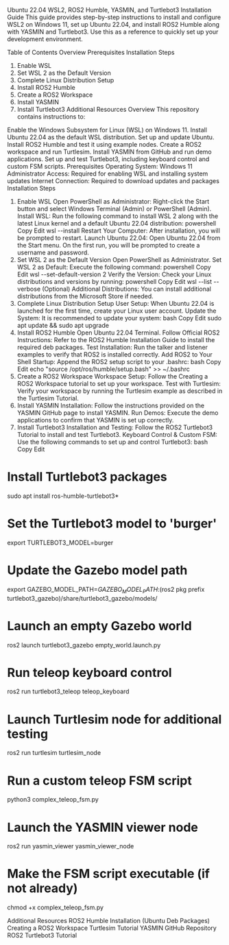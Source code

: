 Ubuntu 22.04 WSL2, ROS2 Humble, YASMIN, and Turtlebot3 Installation Guide
This guide provides step-by-step instructions to install and configure WSL2 on Windows 11, set up Ubuntu 22.04, and install ROS2 Humble along with YASMIN and Turtlebot3. Use this as a reference to quickly set up your development environment.

Table of Contents
Overview
Prerequisites
Installation Steps
1. Enable WSL
2. Set WSL 2 as the Default Version
3. Complete Linux Distribution Setup
4. Install ROS2 Humble
5. Create a ROS2 Workspace
6. Install YASMIN
7. Install Turtlebot3
Additional Resources
Overview
This repository contains instructions to:

Enable the Windows Subsystem for Linux (WSL) on Windows 11.
Install Ubuntu 22.04 as the default WSL distribution.
Set up and update Ubuntu.
Install ROS2 Humble and test it using example nodes.
Create a ROS2 workspace and run Turtlesim.
Install YASMIN from GitHub and run demo applications.
Set up and test Turtlebot3, including keyboard control and custom FSM scripts.
Prerequisites
Operating System: Windows 11
Administrator Access: Required for enabling WSL and installing system updates
Internet Connection: Required to download updates and packages
Installation Steps
1. Enable WSL
Open PowerShell as Administrator:
Right-click the Start button and select Windows Terminal (Admin) or PowerShell (Admin).
Install WSL:
Run the following command to install WSL 2 along with the latest Linux kernel and a default Ubuntu 22.04 distribution:
powershell
Copy
Edit
wsl --install
Restart Your Computer:
After installation, you will be prompted to restart.
Launch Ubuntu 22.04:
Open Ubuntu 22.04 from the Start menu. On the first run, you will be prompted to create a username and password.
2. Set WSL 2 as the Default Version
Open PowerShell as Administrator.
Set WSL 2 as Default:
Execute the following command:
powershell
Copy
Edit
wsl --set-default-version 2
Verify the Version:
Check your Linux distributions and versions by running:
powershell
Copy
Edit
wsl --list --verbose
(Optional) Additional Distributions:
You can install additional distributions from the Microsoft Store if needed.
3. Complete Linux Distribution Setup
User Setup:
When Ubuntu 22.04 is launched for the first time, create your Linux user account.
Update the System:
It is recommended to update your system:
bash
Copy
Edit
sudo apt update && sudo apt upgrade
4. Install ROS2 Humble
Open Ubuntu 22.04 Terminal.
Follow Official ROS2 Instructions:
Refer to the ROS2 Humble Installation Guide to install the required deb packages.
Test Installation:
Run the talker and listener examples to verify that ROS2 is installed correctly.
Add ROS2 to Your Shell Startup:
Append the ROS2 setup script to your .bashrc:
bash
Copy
Edit
echo "source /opt/ros/humble/setup.bash" >> ~/.bashrc
5. Create a ROS2 Workspace
Workspace Setup:
Follow the Creating a ROS2 Workspace tutorial to set up your workspace.
Test with Turtlesim:
Verify your workspace by running the Turtlesim example as described in the Turtlesim Tutorial.
6. Install YASMIN
Installation:
Follow the instructions provided on the YASMIN GitHub page to install YASMIN.
Run Demos:
Execute the demo applications to confirm that YASMIN is set up correctly.
7. Install Turtlebot3
Installation and Testing:
Follow the ROS2 Turtlebot3 Tutorial to install and test Turtlebot3.
Keyboard Control & Custom FSM:
Use the following commands to set up and control Turtlebot3:
bash
Copy
Edit
# Install Turtlebot3 packages
sudo apt install ros-humble-turtlebot3*

# Set the Turtlebot3 model to 'burger'
export TURTLEBOT3_MODEL=burger

# Update the Gazebo model path
export GAZEBO_MODEL_PATH=$GAZEBO_MODEL_PATH:$(ros2 pkg prefix turtlebot3_gazebo)/share/turtlebot3_gazebo/models/

# Launch an empty Gazebo world
ros2 launch turtlebot3_gazebo empty_world.launch.py

# Run teleop keyboard control
ros2 run turtlebot3_teleop teleop_keyboard

# Launch Turtlesim node for additional testing
ros2 run turtlesim turtlesim_node

# Run a custom teleop FSM script
python3 complex_teleop_fsm.py

# Launch the YASMIN viewer node
ros2 run yasmin_viewer yasmin_viewer_node

# Make the FSM script executable (if not already)
chmod +x complex_teleop_fsm.py

Additional Resources
ROS2 Humble Installation (Ubuntu Deb Packages)
Creating a ROS2 Workspace
Turtlesim Tutorial
YASMIN GitHub Repository
ROS2 Turtlebot3 Tutorial
